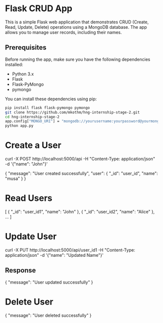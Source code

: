 # Flask CRUD App

This is a simple Flask web application that demonstrates CRUD (Create, Read, Update, Delete) operations using a MongoDB database. The app allows you to manage user records, including their names.

## Prerequisites

Before running the app, make sure you have the following dependencies installed:

- Python 3.x
- Flask
- Flask-PyMongo
- pymongo

You can install these dependencies using pip:

```bash
pip install flask flask-pymongo pymongo
git clone https://github.com/mkothm/hng-internship-stage-2.git
cd hng-internship-stage-2
app.config["MONGO_URI"] = "mongodb://yourusername:yourpassword@yourmongodbhost/yourdatabasename"
python app.py
```
# Create a User
curl -X POST http://localhost:5000/api -H "Content-Type: application/json" -d '{"name": "John"}'

{
    "message": "User created successfully",
    "user": {
        "_id": "user_id",
        "name": "musa"
    }
}
# Read Users
[
    {
        "_id": "user_id1",
        "name": "John"
    },
    {
        "_id": "user_id2",
        "name": "Alice"
    },
    ...
]

# Update User
curl -X PUT http://localhost:5000/api/user_id1 -H "Content-Type: application/json" -d '{"name": "Updated Name"}'
## Response 
{
    "message": "User updated successfully"
}
# Delete User
{
    "message": "User deleted successfully"
}

